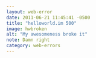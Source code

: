```yaml
---
layout: web-error
date: 2011-06-21 11:45:41 -0500
title: "helloworld.im 500"
image: hwbroken
alt: "My awesomeness broke it"
note: Damn right
category: web-errors
---
```

